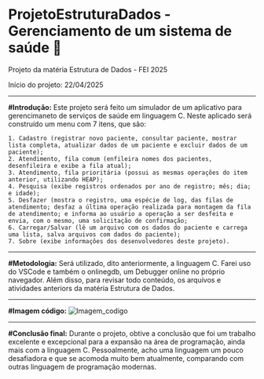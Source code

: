 # ProjetoEstruturaDados - Gerenciamento de um sistema de saúde 🏥
Projeto da matéria Estrutura de Dados - FEI 2025

Início do projeto: 22/04/2025

---------------------------------------------------------------------------------------------------------------------------------------------------------------------------------------------------------------------------------------------------------------------------------

**#Introdução:**
  Este projeto será feito um simulador de um aplicativo para gerencimaneto de serviços de saúde em linguagem C. Neste aplicado será construído um menu com 7 itens, que são:
  
    1. Cadastro (registrar novo paciente, consultar paciente, mostrar lista completa, atualizar dados de um paciente e excluir dados de um paciente);
    2. Atendimento, fila comum (enfileira nomes dos pacientes, desenfileira e exibe a fila atual);
    3. Atendimento, fila prioritária (possui as mesmas operações do item anterior, utilizando HEAP);
    4. Pesquisa (exibe registros ordenados por ano de registro; mês; dia; e idade);
    5. Desfazer (mostra o registro, uma espécie de log, das filas de atendimento; desfaz a última operação realizada para montagem da fila de atendimento; e informa ao usuário a operação a ser desfeita e envia, com o mesmo, uma solicitação de confirmação;
    6. Carregar/Salvar (lê um arquivo com os dados do paciente e carrega uma lista, salva arquivos com dados do paciente);
    7. Sobre (exibe informações dos desenvolvedores deste projeto).

---------------------------------------------------------------------------------------------------------------------------------------------------------------------------------------------------------------------------------------------------------------------------------

**#Metodologia:**
  Será utilizado, dito anteriormente, a linguagem C. Farei uso do VSCode e também o onlinegdb, um Debugger online no próprio navegador. Além disso, para revisar todo conteúdo, os arquivos e atividades anteriors da matéria Estrutura de Dados.

-------------------------------------------------------------------------------------------------------------------------------------------------------------------------------------------------------------

**#Imagem código:**
![Imagem_codigo](https://github.com/user-attachments/assets/2f9fc79d-51f9-41c2-acdb-afac6f02fa53)

-------------------------------------------------------------------------------------------------------------------------------------------------------------------------------------------------------------

**#Conclusão final:**
  Durante o projeto, obtive a conclusão que foi um trabalho excelente e excepcional para a expansão na área de programação, ainda mais com a linguagem C. Pessoalmente, acho uma linguagem um pouco desafiadora e que se acomoda muito bem atualmente, comparando com outras linguagem de programação modernas.
